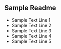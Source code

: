 ## Sample Readme

* Sample Text Line 1
* Sample Text Line 2
* Sample Text Line 3
* Sample Text Line 4
* Sample Text Line 5

